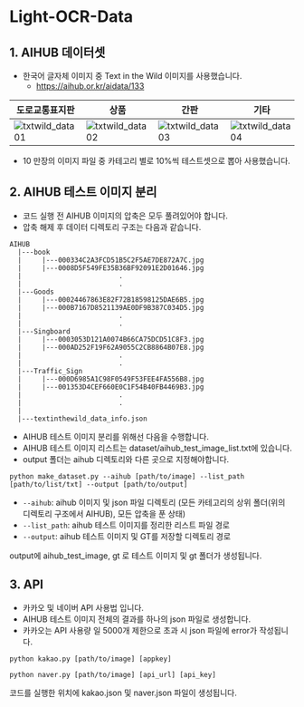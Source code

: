 # Light-OCR-Data

## 1. AIHUB 데이터셋
* 한국어 글자체 이미지 중 Text in the Wild 이미지를 사용했습니다.
  * https://aihub.or.kr/aidata/133

| 도로교통표지판 | 상품 | 간판 | 기타 |
| ------------- | --- | --- | --- |
|![txtwild_data01](https://user-images.githubusercontent.com/72335925/145942175-f00badb1-542e-4f02-a9bf-a57632ae495e.png)|![txtwild_data02](https://user-images.githubusercontent.com/72335925/145942196-14444228-fab0-47a9-95ae-30106213fbab.png)|![txtwild_data03](https://user-images.githubusercontent.com/72335925/145942238-1e2b29dc-d022-4b63-8489-2413237a4aae.png)|![txtwild_data04](https://user-images.githubusercontent.com/72335925/145942247-d426244b-3af7-4884-bc21-2cc79322807d.png)

* 10 만장의 이미지 파일 중 카테고리 별로 10%씩 테스트셋으로 뽑아 사용했습니다.

## 2. AIHUB 테스트 이미지 분리
* 코드 실행 전 AIHUB 이미지의 압축은 모두 풀려있어야 합니다.
* 압축 해제 후 데이터 디렉토리 구조는 다음과 같습니다.
```
AIHUB
  |---book
  |     |---000334C2A3FCD51B5C2F5AE7DE872A7C.jpg
  |     |---0008D5F549FE35B36BF92091E2D01646.jpg
  |                        .
  |                        .
  |---Goods
  |     |---00024467863E82F72B18598125DAE6B5.jpg
  |     |---000B7167D8521139AE0DF9B387C034D5.jpg
  |                        .
  |                        .
  |---Singboard
  |     |---0003053D121A0074B66CA75DCD51C8F3.jpg
  |     |---000AD252F19F62A9055C2CB8864B07E8.jpg
  |                        .
  |                        .
  |---Traffic_Sign
  |     |---000D6985A1C98F0549F53FEE4FA556B8.jpg
  |     |---001353D4CEF660E0C1F54B40FB4469B3.jpg
  |                        .
  |                        .
  |
  |---textinthewild_data_info.json
```

* AIHUB 테스트 이미지 분리를 위해선 다음을 수행합니다.
* AIHUB 테스트 이미지 리스트는 dataset/aihub_test_image_list.txt에 있습니다.
* output 폴더는 aihub 디렉토리와 다른 곳으로 지정해야합니다.
```
python make_dataset.py --aihub [path/to/image] --list_path [path/to/list/txt] --output [path/to/output]
```
* `--aihub`: aihub 이미지 및 json 파일 디렉토리 (모든 카테고리의 상위 폴더(위의 디렉토리 구조에서 AIHUB), 모든 압축을 푼 상태)
* `--list_path`: aihub 테스트 이미지를 정리한 리스트 파일 경로
* `--output`: aihub 테스트 이미지 및 GT를 저장할 디렉토리 경로

output에 aihub_test_image, gt 로 테스트 이미지 및 gt 폴더가 생성됩니다.

## 3. API
* 카카오 및 네이버 API 사용법 입니다.
* AIHUB 테스트 이미지 전체의 결과를 하나의 json 파일로 생성합니다.
* 카카오는 API 사용량 일 5000개 제한으로 초과 시 json 파일에 error가 작성됩니다.
```
python kakao.py [path/to/image] [appkey]
```
```
python naver.py [path/to/image] [api_url] [api_key]
```

코드를 실행한 위치에 kakao.json 및 naver.json 파일이 생성됩니다.
